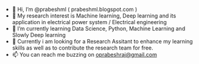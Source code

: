 - 👋 Hi, I’m @prabeshml ( prabeshml.blogspot.com )
- 👀 My research interest is Machine learning, Deep learning and its application in electrical power system / Electrical engineering
- 🌱 I’m currently learning Data Science, Python, Machine Learning and Slowly Deep learning
- 💞️ Currently i am looking for a Research Assitant to enhance my learning skills as well as to contribute the research team for free.
- 📫 You can reach me buzzing on oprabeshraj@gmail.com 

<!---
prabeshml/prabeshml is a ✨ special ✨ repository because its `README.md` (this file) appears on your GitHub profile.
You can click the Preview link to take a look at your changes.
--->
